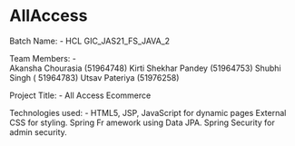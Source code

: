 # AllAccess

Batch Name: -   HCL GIC_JAS21_FS_JAVA_2

Team Members: -  
Akansha Chourasia (51964748)
Kirti Shekhar Pandey (51964753)
Shubhi Singh ( 51964783)
Utsav Pateriya (51976258)

Project Title: -   All Access Ecommerce  

Technologies used: - 
HTML5, JSP, JavaScript for dynamic pages
External CSS for styling.
Spring Fr amework using Data JPA.
Spring Security for admin security.
